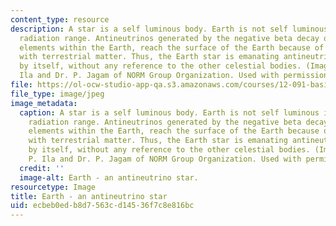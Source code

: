 ```yaml
---
content_type: resource
description: A star is a self luminous body. Earth is not self luminous in the visible
  radiation range. Antineutrinos generated by the negative beta decay of radioactive
  elements within the Earth, reach the surface of the Earth because of little interaction
  with terrestrial matter. Thus, the Earth star is emanating antineutrino radiation
  by itself, without any reference to the other celestial bodies. (Image by Dr. P.
  Ila and Dr. P. Jagam of NORM Group Organization. Used with permission.)
file: https://ol-ocw-studio-app-qa.s3.amazonaws.com/courses/12-091-basics-of-analysis-with-antineutrinos-from-heat-producing-elements-k-u-th-in-the-earth-january-iap-2010/ecbeb0edb8d7563cd14536f7c8e816bc_12-091iap10.jpg
file_type: image/jpeg
image_metadata:
  caption: A star is a self luminous body. Earth is not self luminous in the visible
    radiation range. Antineutrinos generated by the negative beta decay of radioactive
    elements within the Earth, reach the surface of the Earth because of little interaction
    with terrestrial matter. Thus, the Earth star is emanating antineutrino radiation
    by itself, without any reference to the other celestial bodies. (Image by Dr.
    P. Ila and Dr. P. Jagam of NORM Group Organization. Used with permission.)
  credit: ''
  image-alt: Earth - an antineutrino star.
resourcetype: Image
title: Earth - an antineutrino star
uid: ecbeb0ed-b8d7-563c-d145-36f7c8e816bc
---
```

